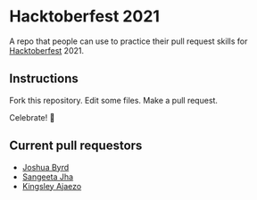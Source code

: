 # Hacktoberfest 2021

A repo that people can use to practice their pull request skills for [Hacktoberfest](https://hacktoberfest.digitalocean.com/) 2021.

## Instructions

Fork this repository. Edit some files. Make a pull request.

Celebrate! 🥳

## Current pull requestors

- [Joshua Byrd](https://github.com/phocks)
- [Sangeeta Jha](https://github.com/nehasangeetajha)
- [Kingsley Ajaezo](https://github.com/Kingscliq)
